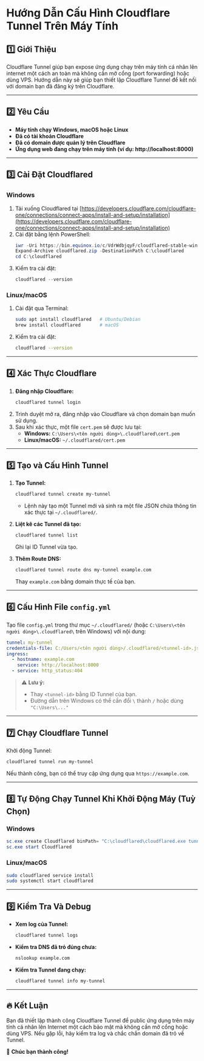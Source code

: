 # Hướng Dẫn Cấu Hình Cloudflare Tunnel Trên Máy Tính

## 1️⃣ Giới Thiệu
Cloudflare Tunnel giúp bạn expose ứng dụng chạy trên máy tính cá nhân lên internet một cách an toàn mà không cần mở cổng (port forwarding) hoặc dùng VPS. Hướng dẫn này sẽ giúp bạn thiết lập Cloudflare Tunnel để kết nối với domain bạn đã đăng ký trên Cloudflare.

---

## 2️⃣ Yêu Cầu
- **Máy tính chạy Windows, macOS hoặc Linux**
- **Đã có tài khoản Cloudflare**
- **Đã có domain được quản lý trên Cloudflare**
- **Ứng dụng web đang chạy trên máy tính (ví dụ: http://localhost:8000)**

---

## 3️⃣ Cài Đặt Cloudflared
### **Windows**
1. Tải xuống Cloudflared tại [https://developers.cloudflare.com/cloudflare-one/connections/connect-apps/install-and-setup/installation](https://developers.cloudflare.com/cloudflare-one/connections/connect-apps/install-and-setup/installation)
2. Cài đặt bằng lệnh PowerShell:
   ```powershell
   iwr -Uri https://bin.equinox.io/c/VdrWdbjqyF/cloudflared-stable-windows-amd64.zip -OutFile cloudflared.zip
   Expand-Archive cloudflared.zip -DestinationPath C:\cloudflared
   cd C:\cloudflared
   ````
3. Kiểm tra cài đặt:
   ```powershell
   cloudflared --version
   ```

### **Linux/macOS**
1. Cài đặt qua Terminal:
   ```sh
   sudo apt install cloudflared   # Ubuntu/Debian
   brew install cloudflared       # macOS
   ```
2. Kiểm tra cài đặt:
   ```sh
   cloudflared --version
   ```

---

## 4️⃣ Xác Thực Cloudflare
1. **Đăng nhập Cloudflare:**
   ```sh
   cloudflared tunnel login
   ```
2. Trình duyệt mở ra, đăng nhập vào Cloudflare và chọn domain bạn muốn sử dụng.
3. Sau khi xác thực, một file `cert.pem` sẽ được lưu tại:
   - **Windows:** `C:\Users\<tên người dùng>\.cloudflared\cert.pem`
   - **Linux/macOS:** `~/.cloudflared/cert.pem`

---

## 5️⃣ Tạo và Cấu Hình Tunnel
1. **Tạo Tunnel:**
   ```sh
   cloudflared tunnel create my-tunnel
   ```
   - Lệnh này tạo một Tunnel mới và sinh ra một file JSON chứa thông tin xác thực tại `~/.cloudflared/`.

2. **Liệt kê các Tunnel đã tạo:**
   ```sh
   cloudflared tunnel list
   ```
   Ghi lại ID Tunnel vừa tạo.

3. **Thêm Route DNS:**
   ```sh
   cloudflared tunnel route dns my-tunnel example.com
   ```
   Thay `example.com` bằng domain thực tế của bạn.

---

## 6️⃣ Cấu Hình File `config.yml`
Tạo file `config.yml` trong thư mục `~/.cloudflared/` (hoặc `C:\Users\<tên người dùng>\.cloudflared\` trên Windows) với nội dung:

```yaml
tunnel: my-tunnel
credentials-file: C:/Users/<tên người dùng>/.cloudflared/<tunnel-id>.json
ingress:
  - hostname: example.com
    service: http://localhost:8000
  - service: http_status:404
```
> ⚠️ **Lưu ý:**
> - Thay `<tunnel-id>` bằng ID Tunnel của bạn.
> - Đường dẫn trên Windows có thể cần đổi `\` thành `/` hoặc dùng `"C:\Users\..."`

---

## 7️⃣ Chạy Cloudflare Tunnel
Khởi động Tunnel:
```sh
cloudflared tunnel run my-tunnel
```
Nếu thành công, bạn có thể truy cập ứng dụng qua `https://example.com`.

---

## 8️⃣ Tự Động Chạy Tunnel Khi Khởi Động Máy (Tuỳ Chọn)
### **Windows**
```powershell
sc.exe create Cloudflared binPath= "C:\cloudflared\cloudflared.exe tunnel run my-tunnel" start= auto
sc.exe start Cloudflared
```

### **Linux/macOS**
```sh
sudo cloudflared service install
sudo systemctl start cloudflared
```

---

## 9️⃣ Kiểm Tra Và Debug
- **Xem log của Tunnel:**
  ```sh
  cloudflared tunnel logs
  ```
- **Kiểm tra DNS đã trỏ đúng chưa:**
  ```sh
  nslookup example.com
  ```
- **Kiểm tra Tunnel đang chạy:**
  ```sh
  cloudflared tunnel info my-tunnel
  ```

---

## 🔥 Kết Luận
Bạn đã thiết lập thành công Cloudflare Tunnel để public ứng dụng trên máy tính cá nhân lên Internet một cách bảo mật mà không cần mở cổng hoặc dùng VPS. Nếu gặp lỗi, hãy kiểm tra log và chắc chắn domain đã trỏ về Tunnel.

🚀 **Chúc bạn thành công!**